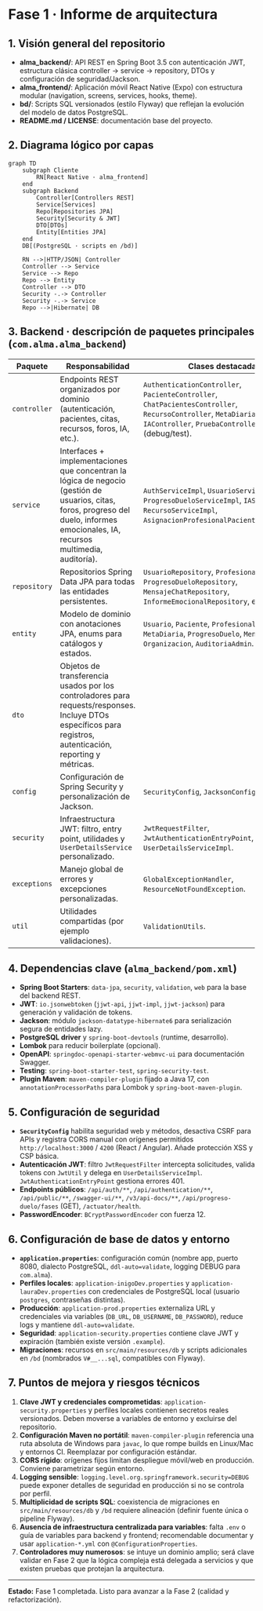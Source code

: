 # Fase 1 · Informe de arquitectura

## 1. Visión general del repositorio
- **alma_backend/**: API REST en Spring Boot 3.5 con autenticación JWT, estructura clásica controller → service → repository, DTOs y configuración de seguridad/Jackson.
- **alma_frontend/**: Aplicación móvil React Native (Expo) con estructura modular (navigation, screens, services, hooks, theme).
- **bd/**: Scripts SQL versionados (estilo Flyway) que reflejan la evolución del modelo de datos PostgreSQL.
- **README.md / LICENSE**: documentación base del proyecto.

## 2. Diagrama lógico por capas
```mermaid
graph TD
    subgraph Cliente
        RN[React Native · alma_frontend]
    end
    subgraph Backend
        Controller[Controllers REST]
        Service[Services]
        Repo[Repositories JPA]
        Security[Security & JWT]
        DTO[DTOs]
        Entity[Entities JPA]
    end
    DB[(PostgreSQL · scripts en /bd)]

    RN -->|HTTP/JSON| Controller
    Controller --> Service
    Service --> Repo
    Repo --> Entity
    Controller --> DTO
    Security -.-> Controller
    Security -.-> Service
    Repo -->|Hibernate| DB
```

## 3. Backend · descripción de paquetes principales (`com.alma.alma_backend`)
| Paquete | Responsabilidad | Clases destacadas |
|---------|-----------------|-------------------|
| `controller` | Endpoints REST organizados por dominio (autenticación, pacientes, citas, recursos, foros, IA, etc.). | `AuthenticationController`, `PacienteController`, `ChatPacientesController`, `RecursoController`, `MetaDiariaController`, `IAController`, `PruebaController` (debug/test).
| `service` | Interfaces + implementaciones que concentran la lógica de negocio (gestión de usuarios, citas, foros, progreso del duelo, informes emocionales, IA, recursos multimedia, auditoría). | `AuthServiceImpl`, `UsuarioServiceImpl`, `ProgresoDueloServiceImpl`, `IAServiceImpl`, `RecursoServiceImpl`, `AsignacionProfesionalPacienteServiceImpl`.
| `repository` | Repositorios Spring Data JPA para todas las entidades persistentes. | `UsuarioRepository`, `ProfesionalRepository`, `ProgresoDueloRepository`, `MensajeChatRepository`, `InformeEmocionalRepository`, etc.
| `entity` | Modelo de dominio con anotaciones JPA, enums para catálogos y estados. | `Usuario`, `Paciente`, `Profesional`, `Cita`, `MetaDiaria`, `ProgresoDuelo`, `MensajeChat`, `Organizacion`, `AuditoriaAdmin`.
| `dto` | Objetos de transferencia usados por los controladores para requests/responses. Incluye DTOs específicos para registros, autenticación, reporting y métricas. |
| `config` | Configuración de Spring Security y personalización de Jackson. | `SecurityConfig`, `JacksonConfig`.
| `security` | Infraestructura JWT: filtro, entry point, utilidades y `UserDetailsService` personalizado. | `JwtRequestFilter`, `JwtAuthenticationEntryPoint`, `JwtUtil`, `UserDetailsServiceImpl`.
| `exceptions` | Manejo global de errores y excepciones personalizadas. | `GlobalExceptionHandler`, `ResourceNotFoundException`.
| `util` | Utilidades compartidas (por ejemplo validaciones). | `ValidationUtils`.

## 4. Dependencias clave (`alma_backend/pom.xml`)
- **Spring Boot Starters**: `data-jpa`, `security`, `validation`, `web` para la base del backend REST.
- **JWT**: `io.jsonwebtoken` (`jjwt-api`, `jjwt-impl`, `jjwt-jackson`) para generación y validación de tokens.
- **Jackson**: módulo `jackson-datatype-hibernate6` para serialización segura de entidades lazy.
- **PostgreSQL driver** y `spring-boot-devtools` (runtime, desarrollo).
- **Lombok** para reducir boilerplate (opcional).
- **OpenAPI**: `springdoc-openapi-starter-webmvc-ui` para documentación Swagger.
- **Testing**: `spring-boot-starter-test`, `spring-security-test`.
- **Plugin Maven**: `maven-compiler-plugin` fijado a Java 17, con `annotationProcessorPaths` para Lombok y `spring-boot-maven-plugin`.

## 5. Configuración de seguridad
- **`SecurityConfig`** habilita seguridad web y métodos, desactiva CSRF para APIs y registra CORS manual con orígenes permitidos `http://localhost:3000` / `4200` (React / Angular). Añade protección XSS y CSP básica.
- **Autenticación JWT**: filtro `JwtRequestFilter` intercepta solicitudes, valida tokens con `JwtUtil` y delega en `UserDetailsServiceImpl`. `JwtAuthenticationEntryPoint` gestiona errores 401.
- **Endpoints públicos**: `/api/auth/**`, `/api/authentication/**`, `/api/public/**`, `/swagger-ui/**`, `/v3/api-docs/**`, `/api/progreso-duelo/fases` (GET), `/actuator/health`.
- **PasswordEncoder**: `BCryptPasswordEncoder` con fuerza 12.

## 6. Configuración de base de datos y entorno
- **`application.properties`**: configuración común (nombre app, puerto 8080, dialecto PostgreSQL, `ddl-auto=validate`, logging DEBUG para `com.alma`).
- **Perfiles locales**: `application-inigoDev.properties` y `application-lauraDev.properties` con credenciales de PostgreSQL local (usuario `postgres`, contraseñas distintas).
- **Producción**: `application-prod.properties` externaliza URL y credenciales via variables (`DB_URL`, `DB_USERNAME`, `DB_PASSWORD`), reduce logs y mantiene `ddl-auto=validate`.
- **Seguridad**: `application-security.properties` contiene clave JWT y expiración (también existe versión `.example`).
- **Migraciones**: recursos en `src/main/resources/db` y scripts adicionales en `/bd` (nombrados `V#__...sql`, compatibles con Flyway).

## 7. Puntos de mejora y riesgos técnicos
1. **Clave JWT y credenciales comprometidas**: `application-security.properties` y perfiles locales contienen secretos reales versionados. Deben moverse a variables de entorno y excluirse del repositorio.
2. **Configuración Maven no portátil**: `maven-compiler-plugin` referencia una ruta absoluta de Windows para `javac`, lo que rompe builds en Linux/Mac y entornos CI. Reemplazar por configuración estándar.
3. **CORS rígido**: orígenes fijos limitan despliegue móvil/web en producción. Conviene parametrizar según entorno.
4. **Logging sensible**: `logging.level.org.springframework.security=DEBUG` puede exponer detalles de seguridad en producción si no se controla por perfil.
5. **Multiplicidad de scripts SQL**: coexistencia de migraciones en `src/main/resources/db` y `/bd` requiere alineación (definir fuente única o pipeline Flyway).
6. **Ausencia de infraestructura centralizada para variables**: falta `.env` o guía de variables para backend y frontend; recomendable documentar y usar `application-*.yml` con `@ConfigurationProperties`.
7. **Controladores muy numerosos**: se intuye un dominio amplio; será clave validar en Fase 2 que la lógica compleja está delegada a servicios y que existen pruebas que protejan la arquitectura.

---
**Estado:** Fase 1 completada. Listo para avanzar a la Fase 2 (calidad y refactorización).

